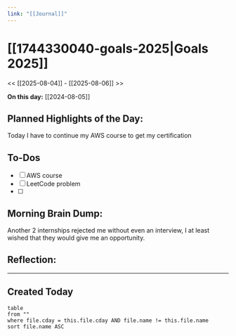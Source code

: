 ```yaml
---
link: "[[Journal]]"
---
```

# [[1744330040-goals-2025|Goals 2025]]
<< [[2025-08-04]] - [[2025-08-06]] >>

**On this day:** [[2024-08-05]]
## Planned Highlights of the Day:
Today I have to continue my AWS course to get my certification

## To-Dos
- [ ] AWS course
- [ ] LeetCode problem
- [ ] 

## Morning Brain Dump:
Another 2 internships rejected me without even an interview, I at least wished that they would give me an opportunity.

## Reflection:


---
## Created Today
```dataview
table
from ""
where file.cday = this.file.cday AND file.name != this.file.name
sort file.name ASC
```

